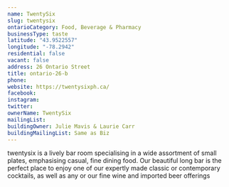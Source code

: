 ```yaml
---
name: TwentySix
slug: twentysix
ontarioCategory: Food, Beverage & Pharmacy
businessType: taste
latitude: "43.9522557"
longitude: "-78.2942"
residential: false
vacant: false
address: 26 Ontario Street
title: ontario-26-b
phone:
website: https://twentysixph.ca/
facebook:
instagram:
twitter:
ownerName: TwentySix
mailingList:
buildingOwner: Julie Mavis & Laurie Carr
buildingMailingList: Same as Biz
---
```


twentysix is a lively bar room specialising in a wide assortment of small plates, emphasising casual, fine dining food.
Our beautiful long bar is the perfect place to enjoy one of our expertly made classic or contemporary cocktails, as well
as any or our fine wine and imported beer offerings
